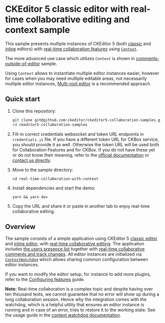 # CKEditor 5 classic editor with real-time collaborative editing and context sample

This sample presents multiple instances of CKEditor 5 (both [classic](https://ckeditor.com/docs/ckeditor5/latest/builds/guides/overview.html#classic-editor) and [inline](https://ckeditor.com/docs/ckeditor5/latest/examples/builds/inline-editor.html) editors) with
[real-time collaboration features](https://ckeditor.com/docs/ckeditor5/latest/features/collaboration/real-time-collaboration/real-time-collaboration.html) using [`Context`](https://ckeditor.com/docs/ckeditor5/latest/api/module_core_context-Context.html).

The more advanced use case which utilizes `Context` is shown in [comments-outside-of-editor](../real-time-collaboration-comments-outside-of-editor/) sample.

Using `Context` allows to instantiate multiple editor instances easier, however for cases when you may need multiple editable areas, not necessarily multiple editor instances, [Multi-root editor](../real-time-collaboration-editor-multi-root/) is a recommended approach.

## Quick start

1. Clone this repository:

   ```bash
   git clone git@github.com:ckeditor/ckeditor5-collaboration-samples.git
   cd ckeditor5-collaboration-samples
   ```

2. Fill-in correct credentials websocket and token URL endpoints in `credentials.js` file. If you have a different token URL for CKBox service, you should provide it as well. Otherwise the token URL will be used both for Collaboration Features and for CKBox. If you do not have these yet or do not know their meaning, refer to the [official documentation](https://ckeditor.com/docs/trial/latest/guides/real-time/quick-start.html) or [contact us directly](https://ckeditor.com/contact/). 

3. Move to the sample directory:

   ```shell
   cd real-time-collaboration-with-context
   ```
   
4. Install dependencies and start the demo:

   ```shell
   yarn && yarn dev
   ```

5. Copy the URL and share it or paste in another tab to enjoy real-time collaborative editing.

## Overview

The sample consists of a simple application using CKEditor 5 [classic editor](https://ckeditor.com/docs/ckeditor5/latest/builds/guides/overview.html#classic-editor) and [inline editor](https://ckeditor.com/docs/ckeditor5/latest/examples/builds/inline-editor.html), with [real-time collaborative editing](https://ckeditor.com/docs/ckeditor5/latest/features/collaboration/real-time-collaboration/real-time-collaboration.html). The application includes [the users presence list](https://ckeditor.com/docs/ckeditor5/latest/features/collaboration/real-time-collaboration/users-in-real-time-collaboration.html#users-presence-list) together with [real-time collaborative comments and track changes](https://ckeditor.com/docs/ckeditor5/latest/features/collaboration/real-time-collaboration/real-time-collaboration.html). All editor instances are initialized via [`ContextWatchdog`](https://ckeditor.com/docs/ckeditor5/latest/features/watchdog.html#context-watchdog) which allows sharing common configuration between editor instances.

If you want to modify the editor setup, for instance to add more plugins, refer to the [Configuring features](https://ckeditor.com/docs/ckeditor5/latest/getting-started/setup/configuration.html) guide.

**Note:** Real-time collaboration is a complex topic and despite having over ten thousand tests, we cannot guarantee that no error will show up during a long collaboration session. Hence why the integration comes with the watchdog, which is a helpful utility that ensures an editor instance is running and in case of an error, tries to restore it to the working state. See the usage guide in the [context watchdog documentation](https://ckeditor.com/docs/ckeditor5/latest/features/watchdog.html#context-watchdog).
